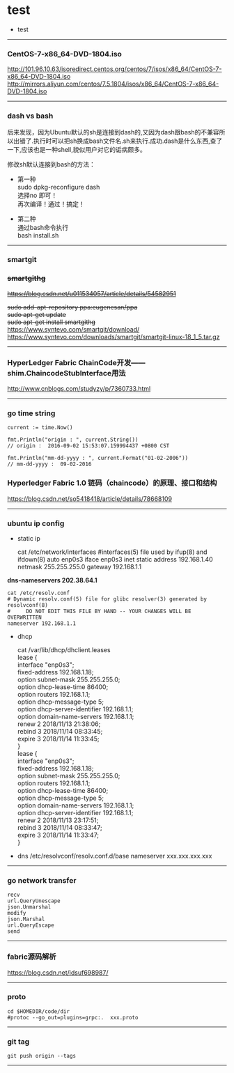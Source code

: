 # test
* test
***
### CentOS-7-x86_64-DVD-1804.iso
http://101.96.10.63/isoredirect.centos.org/centos/7/isos/x86_64/CentOS-7-x86_64-DVD-1804.iso
http://mirrors.aliyun.com/centos/7.5.1804/isos/x86_64/CentOS-7-x86_64-DVD-1804.iso

***
### dash vs bash
后来发现，因为Ubuntu默认的sh是连接到dash的,又因为dash跟bash的不兼容所以出错了.执行时可以把sh换成bash文件名.sh来执行.成功.dash是什么东西,查了一下,应该也是一种shell,貌似用户对它的诟病颇多。

修改sh默认连接到bash的方法：

* 第一种  
    sudo dpkg-reconfigure dash  
    选择no 即可！  
    再次编译！通过！搞定！  



* 第二种  
    通过bash命令执行  
    bash install.sh  

***
### smartgit
### ~~smartgithg~~
~~https://blog.csdn.net/u011534057/article/details/54582951~~

 ~~sudo add-apt-repository ppa:eugenesan/ppa  
    sudo apt-get update  
    sudo apt-get install smartgithg~~  
https://www.syntevo.com/smartgit/download/  
https://www.syntevo.com/downloads/smartgit/smartgit-linux-18_1_5.tar.gz  

***

### HyperLedger Fabric ChainCode开发——shim.ChaincodeStubInterface用法


http://www.cnblogs.com/studyzy/p/7360733.html

***

### go time string

    current := time.Now()

    fmt.Println("origin : ", current.String())
    // origin :  2016-09-02 15:53:07.159994437 +0800 CST

    fmt.Println("mm-dd-yyyy : ", current.Format("01-02-2006"))
    // mm-dd-yyyy :  09-02-2016


### Hyperledger Fabric 1.0 链码（chaincode）的原理、接口和结构
https://blog.csdn.net/so5418418/article/details/78668109

***

### ubuntu ip config

* static ip

    cat /etc/network/interfaces
    #interfaces(5) file used by ifup(8) and ifdown(8)
    auto enp0s3
    iface enp0s3 inet static
    address 192.168.1.40
    netmask 255.255.255.0
    gateway 192.168.1.1


**dns-nameservers 202.38.64.1**

    cat /etc/resolv.conf 
    # Dynamic resolv.conf(5) file for glibc resolver(3) generated by resolvconf(8)
    #     DO NOT EDIT THIS FILE BY HAND -- YOUR CHANGES WILL BE OVERWRITTEN
    nameserver 192.168.1.1





* dhcp 

    cat /var/lib/dhcp/dhclient.leases  
     lease {  
     interface "enp0s3";  
     fixed-address 192.168.1.18;  
     option subnet-mask 255.255.255.0;  
     option dhcp-lease-time 86400;  
     option routers 192.168.1.1;  
     option dhcp-message-type 5;  
     option dhcp-server-identifier 192.168.1.1;  
     option domain-name-servers 192.168.1.1;  
     renew 2 2018/11/13 21:38:06;  
     rebind 3 2018/11/14 08:33:45;  
     expire 3 2018/11/14 11:33:45;  
     }  
     lease {   
     interface "enp0s3";  
     fixed-address 192.168.1.18;  
     option subnet-mask 255.255.255.0;  
     option routers 192.168.1.1;  
     option dhcp-lease-time 86400;  
     option dhcp-message-type 5;  
     option domain-name-servers 192.168.1.1;  
     option dhcp-server-identifier 192.168.1.1;  
     renew 2 2018/11/13 23:17:51;  
     rebind 3 2018/11/14 08:33:47;    
     expire 3 2018/11/14 11:33:47;    
     }

* dns
    /etc/resolvconf/resolv.conf.d/base
    nameserver xxx.xxx.xxx.xxx
***
### go network transfer
    recv  
    url.QueryUnescape  
    json.Unmarshal  
    modify  
    json.Marshal  
    url.QueryEscape  
    send  

***
### fabric源码解析

https://blog.csdn.net/idsuf698987/

***
### proto
    cd $HOMEDIR/code/dir
    #protoc --go_out=plugins=grpc:.  xxx.proto
    
***
### git tag
    git push origin --tags
***
